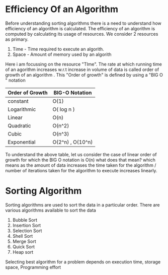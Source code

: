# Efficiency Of an Algorithm
<p> Before understanding sorting algorithms there is a need to understand how efficiency of an algorithm is calculated. The efficiency of an algorithm is computed by calculating its usage of resources. We consider 2 resources as primary. 
<ol>
<li> Time - Time required to execute an algorith. </li>
<li> Space - Amount of memory used by an algorith </li> </ol> 
Here i am focussing on the resource "TIme". The rate at which running time of an agorithm increases w.r.t increase in volume of data is called order of growth of an algorithm . This "Order of growth" is defined by using a "BIG O " notation 
</p>

| Order of Growth | BIG-O Notation |
| --- | --- |
| constant | O(1) |
| Logarithmic | O( log n ) |
| Linear | O(n) |
| Quadratic | O(n^2) |
| Cubic | O(n^3) |
| Exponential | O(2^n) , O(10^n) |
<p> To understand the above table, let us consider the case of linear order of growth for which the BIG O notation is O(n) what does that mean? which means as the amount of data increases the time taken for the algorithm / number of iterations taken for the algorithm to execute increases linearly.</p>

# Sorting Algorithm
<p> Sorting algorithms are used to sort the data in a particular order. There are various algorithms available to sort the data </p>
<ol> 
  <li> Bubble Sort </li>
  <li> Insertion Sort </li>
  <li> Selection Sort </li>
  <li> Shell Sort </li>
  <li> Merge Sort</li>
  <li> Quick Sort </li>
  <li> Heap sort </li>
</ol>
<p> Selecting best algorithm for a problem depends on execution time, storage space, Programming effort </p>
